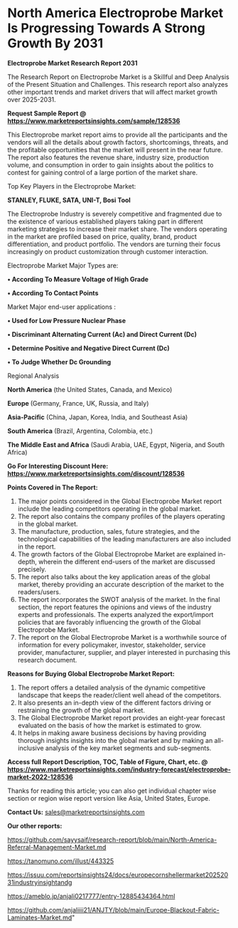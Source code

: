 # North America Electroprobe Market Is Progressing Towards A Strong Growth By 2031

<strong>Electroprobe Market Research Report 2031</strong>

The Research Report on Electroprobe Market is a Skillful and Deep Analysis of the Present Situation and Challenges. This research report also analyzes other important trends and market drivers that will affect market growth over 2025-2031.

<strong>Request Sample Report @ <a href=https://www.marketreportsinsights.com/sample/128536>https://www.marketreportsinsights.com/sample/128536</a></strong>

This Electroprobe market report aims to provide all the participants and the vendors will all the details about growth factors, shortcomings, threats, and the profitable opportunities that the market will present in the near future. The report also features the revenue share, industry size, production volume, and consumption in order to gain insights about the politics to contest for gaining control of a large portion of the market share.

Top Key Players in the Electroprobe Market:

<strong>STANLEY, FLUKE, SATA, UNI-T, Bosi Tool</strong>

The Electroprobe Industry is severely competitive and fragmented due to the existence of various established players taking part in different marketing strategies to increase their market share. The vendors operating in the market are profiled based on price, quality, brand, product differentiation, and product portfolio. The vendors are turning their focus increasingly on product customization through customer interaction.

Electroprobe Market Major Types are:

<strong>• According To Measure Voltage of High Grade

• According To Contact Points</strong>

Market Major end-user applications :

<strong>• Used for Low Pressure Nuclear Phase

• Discriminant Alternating Current (Ac) and Direct Current (Dc)

• Determine Positive and Negative Direct Current (Dc)

• To Judge Whether Dc Grounding</strong>

Regional Analysis

</u><strong><b>North America</b></strong> (the United States, Canada, and Mexico)

<strong><b>Europe </b></strong>(Germany, France, UK, Russia, and Italy)

<strong><b>Asia-Pacific</b></strong> (China, Japan, Korea, India, and Southeast Asia)

<strong><b>South America</b></strong> (Brazil, Argentina, Colombia, etc.)

<strong><b>The Middle East and Africa</b></strong> (Saudi Arabia, UAE, Egypt, Nigeria, and South Africa)

<strong>Go For Interesting Discount Here: <a href=https://www.marketreportsinsights.com/discount/128536>https://www.marketreportsinsights.com/discount/128536</a></strong>

<strong>Points Covered in The Report:</strong>
<ol>
  <li>The major points considered in the Global Electroprobe Market report include the leading competitors operating in the global market.</li>
  <li>The report also contains the company profiles of the players operating in the global market.</li>
  <li>The manufacture, production, sales, future strategies, and the technological capabilities of the leading manufacturers are also included in the report.</li>
  <li>The growth factors of the Global Electroprobe Market are explained in-depth, wherein the different end-users of the market are discussed precisely.</li>
  <li>The report also talks about the key application areas of the global market, thereby providing an accurate description of the market to the readers/users.</li>
  <li>The report incorporates the SWOT analysis of the market. In the final section, the report features the opinions and views of the industry experts and professionals. The experts analyzed the export/import policies that are favorably influencing the growth of the Global Electroprobe Market.</li>
  <li>The report on the Global Electroprobe Market is a worthwhile source of information for every policymaker, investor, stakeholder, service provider, manufacturer, supplier, and player interested in purchasing this research document.</li>
</ol>
<strong>Reasons for Buying Global Electroprobe Market Report:</strong>

<ol>
  <li>The report offers a detailed analysis of the dynamic competitive landscape that keeps the reader/client well ahead of the competitors.</li>
  <li>It also presents an in-depth view of the different factors driving or restraining the growth of the global market.</li>
  <li>The Global Electroprobe Market report provides an eight-year forecast evaluated on the basis of how the market is estimated to grow.</li>
  <li>It helps in making aware business decisions by having providing thorough insights insights into the global market and by making an all-inclusive analysis of the key market segments and sub-segments.</li>
</ol>
<strong>Access full Report Description, TOC, Table of Figure, Chart, etc. @ <a href=https://www.marketreportsinsights.com/industry-forecast/electroprobe-market-2022-128536>https://www.marketreportsinsights.com/industry-forecast/electroprobe-market-2022-128536</a></strong>


Thanks for reading this article; you can also get individual chapter wise section or region wise report version like Asia, United States, Europe.

<strong>Contact Us:</strong>
sales@marketreportsinsights.com

<strong>Our other reports:</strong>

<a href=https://github.com/sayysaif/research-report/blob/main/North-America-Referral-Management-Market.md>https://github.com/sayysaif/research-report/blob/main/North-America-Referral-Management-Market.md</a>

<a href=https://tanomuno.com/illust/443325>https://tanomuno.com/illust/443325</a>

<a href=https://issuu.com/reportsinsights24/docs/europecornshellermarket20252031industryinsightandg>https://issuu.com/reportsinsights24/docs/europecornshellermarket20252031industryinsightandg</a>

<a href=https://ameblo.jp/anjali0217777/entry-12885434364.html>https://ameblo.jp/anjali0217777/entry-12885434364.html</a>

<a href=https://github.com/anjaliiii21/ANJTY/blob/main/Europe-Blackout-Fabric-Laminates-Market.md>https://github.com/anjaliiii21/ANJTY/blob/main/Europe-Blackout-Fabric-Laminates-Market.md</a>"
